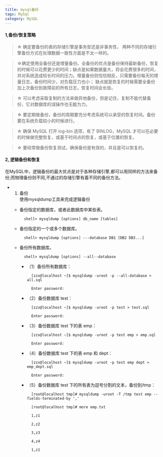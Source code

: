 ```yaml
---
title: mysql备份
tags: MySql
category: MySQL
---
```

#### 1,备份/恢复策略
> ☆ 确定要备份的表的存储引擎是事务型还是非事务性， 两种不同的存储引擎备份方式在处理数据一致性方面是不太一样的。

> ☆确定使用全备份还是增量备份。全备份的优点是备份保持最新备份，恢复的时候可以花费更少的时间；缺点是如果数据量大，将会花费很多的时间，并对系统造成较长时间的压力。增量备份则恰恰相反，只需要备份每天的增量日志，备份时间少，对负载压力也小； 缺点就是恢复的时候需要全备份加上次备份到故障前的所有日志，恢复时间会长些。

> ☆ 可以考虑采取复制的方法来做异地备份，但是记住，复制不能代替备份，它对数据库的误操作也无能为力。

> ☆ 要定期做备份，备份的周期要充分考虑系统可以承受的恢复时间。备份要在系统负载较小的时候进行。

> ☆ 确保 MySQL 打开 log-bin 选项，有了 BINLOG，MySQL 才可以在必要的时候做完整恢复，或基于时间点的恢复，或基于位置的恢复。

> ☆ 要经常做备份恢复测试，确保备份是有效的，并且是可以恢复的。



#### 2, 逻辑备份和恢复

在MySQL中，逻辑备份的最大优点是对于各种存储引擎,都可以用同样的方法来备份;而物理备份则不同,不通过的存储引擎有着不同的备份方法。

+ 1) 备份   
使用mysqldump工具来完成逻辑备份

    - 备份指定的数据库，或者此数据库中某些表。

			shell> mysqldump [options] db_name [tables]

	- 备份指定的一个或多个数据库。

			shell> mysqldump [options] ---database DB1 [DB2 DB3...]

	- 备份所有数据库。

			shell> mysqldump [options] --all--database
		- （1）备份所有数据库：

				[zzx@localhost ~]$ mysqldump -uroot -p --all-database > all.sql

				Enter password:

		- （2）备份数据库 test：

			    [zzx@localhost ~]$ mysqldump -uroot -p test > test.sql

				Enter password:

		- （3）备份数据库 test 下的表 emp：

			    [zzx@localhost ~]$ mysqldump -uroot -p test emp > emp.sql

				Enter password:

		- （4）备份数据库 test 下的表 emp 和 dept：

				[zzx@localhost ~]$ mysqldump -uroot -p test emp dept > emp_dept.sql

				Enter password:

		- （5）备份数据库 test 下的所有表为逗号分割的文本，备份到/tmp：

				[root@localhost tmp]# mysqldump -uroot -T /tmp test emp --fields-terminated-by ','

				[root@localhost tmp]# more emp.txt

				1,z1

				2,z2

				3,z3

				4,z4

				1,z1